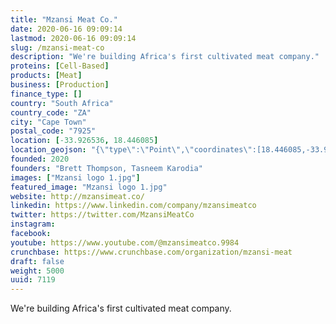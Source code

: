 ```yaml
---
title: "Mzansi Meat Co."
date: 2020-06-16 09:09:14
lastmod: 2020-06-16 09:09:14
slug: /mzansi-meat-co
description: "We're building Africa's first cultivated meat company."
proteins: [Cell-Based]
products: [Meat]
business: [Production]
finance_type: []
country: "South Africa"
country_code: "ZA"
city: "Cape Town"
postal_code: "7925"
location: [-33.926536, 18.446085]
location_geojson: "{\"type\":\"Point\",\"coordinates\":[18.446085,-33.926536]}"
founded: 2020
founders: "Brett Thompson, Tasneem Karodia"
images: ["Mzansi logo 1.jpg"]
featured_image: "Mzansi logo 1.jpg"
website: http://mzansimeat.co/
linkedin: https://www.linkedin.com/company/mzansimeatco
twitter: https://twitter.com/MzansiMeatCo
instagram: 
facebook: 
youtube: https://www.youtube.com/@mzansimeatco.9984
crunchbase: https://www.crunchbase.com/organization/mzansi-meat
draft: false
weight: 5000
uuid: 7119
---
```

We're building Africa's first cultivated meat company.
